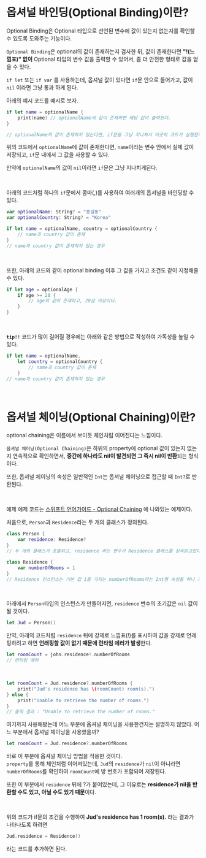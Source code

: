 # 옵셔널 바인딩(Optional Binding)이란?

Optional Binding은 Optional 타입으로 선언된 변수에 값이 있는지 없는지를 확인할 수 있도록 도와주는 기능이다.

`Optional Binding`은 optional의 값이 존재하는지 검사한 뒤, 값이 존재한다면 **"!(느낌표)" 없이** Optional 타입의 변수 값을 출력할 수 있어서, 좀 더 안전한 형태로 값을 얻을 수 있다.

`if let` 또는 `if var` 를 사용하는데, 옵셔널 값이 있다면 `if`문 안으로 들어가고, 값이 `nil` 이라면 그냥 통과 하게 된다.

아래의 예시 코드를 예시로 보자.
```swift
if let name = optionalName {
    print(name) // optionalName의 값이 존재하면 해당 값이 출력된다.
}

// optionalName의 값이 존재하지 않는다면, if문을 그냥 지나쳐서 이곳의 코드가 실행된다.
```

위의 코드에서 `optionalName`에 값이 존재한다면, `name`이라는 변수 안에서 실제 값이 저장되고, `if`문 내에서 그 값을 사용할 수 있다.

만약에 `optionalName`의 값이 `nil`이라면 `if`문은 그냥 지나치게된다.

<br>

아래의 코드처럼 하나의 `if`문에서 콤마(,)를 사용하여 여러개의 옵셔널을 바인딩할 수 있다.
```swift
var optionalName: String? = "홍길동"
var optionalCountry: String? = "Korea"

if let name = optionalName, country = optionalCountry {
    // name과 country 값이 존재
}
// name과 country 값이 존재하지 않는 경우
```

<br>

또한, 아래의 코드와 같이 optional binding 이후 그 값을 가지고 조건도 같이 지정해줄 수 있다.
```swift
if let age = optionalAge {
    if age >= 20 {
        // age의 값이 존재하고, 20살 이상이다.
    }
}
```

<br>

**`tip!!`** 코드가 많이 길어질 경우에는 아래와 같은 방법으로 작성하여 가독성을 높일 수 있다.
```swift
if let name = optionalName, 
    let country = optionalCountry {
        // name과 country 값이 존재
    }
// name과 country 값이 존재하지 않는 경우
```

<br>

# 옵셔널 체이닝(Optional Chaining)이란?

optional chaining은 이름에서 보이듯 체인처럼 이어진다는 느낌이다.

`옵셔널 체이닝(Optional Chaining)`은 하위의 property에 optional 값이 있는지 없는지 연속적으로 확인하면서, **중간에 하나라도 nil이 발견되면 그 즉시 nil이 반환**되는 형식이다.

또한, 옵셔널 체이닝의 속성은 일반적인 `Int`는 옵셔널 체이닝으로 접근할 때 `Int?`로 반환된다.

<br>

예제 예제 코드는 [스위프트 언어가이드 - Optional Chaining](https://docs.swift.org/swift-book/LanguageGuide/OptionalChaining.html) 에 나와있는 예제이다.

처음으로, `Person`과 `Residence`라는 두 개의 클래스가 정의된다.
```swift
class Person {
    var residence: Residence?
}
// 두 개의 클래스가 호출되고, residence 라는 변수가 Residence 클래스를 상속받고있다. 또한 optional 기호 ?도 같이 작성해 주었다.

class Residence {
    var numberOfRooms = 1
}
// Residence 인스턴스는 기본 값 1을 가지는 numberOfRooms라는 Int형 속성을 하나 가지게 된다.
```

<br>

아래에서 `Person`타입의 인스턴스가 만들어지면, `residence` 변수의 초기값은 `nil` 값이 될 것이다.

```swift
let Jud = Person()
```

만약, 아래의 코드처럼 `residence` 뒤에 강제로 느낌표(!)를 표시하여 값을 강제로 언래핑하려고 하면 **언래핑할 값이 없기 때문에 런타임 에러가 발생**한다.

```swift
let roomCount = john.residence!.numberOfRooms
// 런타임 에러
```

<br>

```swift
let roomCount = Jud.residence?.numberOfRooms {
    print("Jud's residence has \(roomCount) room(s).")
} else {
    print("Unable to retrieve the number of rooms.")
}
// 출력 결과 : "Unable to retrieve the number of rooms."
```
여기까지 사용해봤는데 어느 부분에 옵셔널 체이닝을 사용한건지는 설명하지 않았다. 어느 부분에서 옵셔널 체이닝을 사용했을까?

```swift
let roomCount = Jud.residence?.numberOfRooms
```
바로 이 부분에 옵셔널 체이닝 방법을 적용한 것이다.<br>
`property`를 통해 체인처럼 이어져있는데, `Jud`의 `residence`가 `nil`이 아니라면 `numberOfRooms`를 확인하여 `roomCount`에 방 번호가 포함되어 저장된다.

또한 이 부분에서 `residence` 뒤에 ?가 붙어있는데, 그 이유로는 **residence가 nil을 반환할 수도 있고, 아닐 수도 있기 때문**이다.

<br>

위의 코드가 if문의 조건을 수행하여 **Jud's residence has 1 room(s).** 라는 결과가 나타나도록 하려면 
```swift
Jud.residence = Residence()
```
라는 코드를 추가하면 된다.


<!-- - 참고한 자료 & 블로그
- https://zeddios.tistory.com/16



- https://docs.swift.org/swift-book/LanguageGuide/OptionalChaining.html
- https://devxoul.gitbooks.io/ios-with-swift-in-40-hours/content/Chapter-2/optionals.html -->